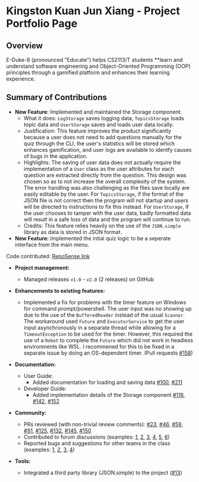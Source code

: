 # Kingston Kuan Jun Xiang - Project Portfolio Page

## Overview

E-Duke-8 (pronounced "Educate") helps CS2113/T students **learn and understand software engineering and Object-Oriented Programming (OOP) principles through a gamified platform and enhances their learning experience. 

## Summary of Contributions

- **New Feature:** Implemented and maintained the Storage component.
  - What it does: `LogStorage` saves logging data, `TopicsStorage` loads topic data and `UserStorage` saves and loads user data locally.
  - Justification: This feature improves the product significantly because a user does not need to add questions manually for the quiz through the CLI, the user's statistics will be stored which enhances gamification, and user logs are available to identfy causes of bugs in the application.
  - Highlights: The saving of user data does not actually require the implementation of a `User` class as the user attributes for each question are extracted directly from the question. This design was chosen so as to not increase the overall complexity of the system. The error handling was also challenging as the files save locally are easily editable by the user. For `TopicsStorage`, if the format of the JSON file is not correct then the program will not startup and users will be directed to instructions to fix this instead. For `UserStorage`, if the user chooses to tamper with the user data, badly formatted data will result in a safe loss of data and the program will continue to run.
  - Credits: This feature relies heavily on the use of the `JSON.simple` library as data is stored in JSON format.
- **New Feature:** Implemented the intial quiz logic to be a seperate interface from the main menu.

Code contributed: [RepoSense link](https://nus-cs2113-ay2021s1.github.io/tp-dashboard/#breakdown=true&search=kstonekuan&sort=groupTitle&sortWithin=title&since=2020-09-27&timeframe=commit&mergegroup=&groupSelect=groupByRepos&checkedFileTypes=docs~functional-code~test-code~other)

- **Project management:**
  - Managed releases `v1.0` - `v2.0` (2 releases) on GitHub

- **Enhancements to existing features:**
  - Implemented a fix for problems with the timer feature on Windows for command prompt/powershell. The user input was no showing up due to the use of the `BufferedReader` instead of the usual `Scanner`. The workaround used `Future` and `ExecutorService` to get the user input asynchronously in a separate thread while allowing for a `TimeoutException` to be used for the timer. However, this required the use of a `Robot` to complete the `Future` which did not work in headless environments like WSL. I recommened for this to be fixed in a separate issue by doing an OS-dependent timer. (Pull requests [#158](https://github.com/AY2021S1-CS2113T-F12-3/tp/pull/158))
  
- **Documentation:**
  - User Guide:
    - Added documentation for loading and saving data [#100](https://github.com/AY2021S1-CS2113T-F12-3/tp/pull/100), [#211](https://github.com/AY2021S1-CS2113T-F12-3/tp/pull/211)
  - Developer Guide:
    - Added implementation details of the Storage component [#116](https://github.com/AY2021S1-CS2113T-F12-3/tp/pull/116), [#142](https://github.com/AY2021S1-CS2113T-F12-3/tp/pull/142), [#152](https://github.com/AY2021S1-CS2113T-F12-3/tp/pull/152)
  
- **Community:**
  - PRs reviewed (with non-trivial review comments): [#23](https://github.com/AY2021S1-CS2113T-F12-3/tp/pull/23), [#46](https://github.com/AY2021S1-CS2113T-F12-3/tp/pull/46), [#59](https://github.com/AY2021S1-CS2113T-F12-3/tp/pull/59), [#91](https://github.com/AY2021S1-CS2113T-F12-3/tp/pull/91), [#125](https://github.com/AY2021S1-CS2113T-F12-3/tp/pull/125), [#132](https://github.com/AY2021S1-CS2113T-F12-3/tp/pull/132), [#145](https://github.com/AY2021S1-CS2113T-F12-3/tp/pull/145), [#150](https://github.com/AY2021S1-CS2113T-F12-3/tp/pull/150)
  - Contributed to forum discussions (examples: [1](https://github.com/nus-cs2113-AY2021S1/forum/issues/64), [2](https://github.com/nus-cs2113-AY2021S1/forum/issues/79), [3](https://github.com/nus-cs2113-AY2021S1/forum/issues/47), [4](https://github.com/nus-cs2113-AY2021S1/forum/issues/56), [5](https://github.com/nus-cs2113-AY2021S1/forum/issues/91), [6](https://github.com/nus-cs2113-AY2021S1/forum/issues/117))
  - Reported bugs and suggestions for other teams in the class (examples: [1](https://github.com/kstonekuan/ped/issues/4), [2](https://github.com/kstonekuan/ped/issues/2), [3](https://github.com/kstonekuan/ped/issues/6), [4](https://github.com/kstonekuan/ped/issues/5))
  
- **Tools:**
  - Integrated a third party library (JSON.simple) to the project ([#13](https://github.com/AY2021S1-CS2113T-F12-3/tp/pull/13))
